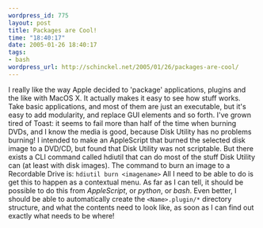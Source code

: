 ```yaml
--- 
wordpress_id: 775
layout: post
title: Packages are Cool!
time: "18:40:17"
date: 2005-01-26 18:40:17
tags: 
- bash
wordpress_url: http://schinckel.net/2005/01/26/packages-are-cool/
---
```

I really like the way Apple decided to 'package' applications, plugins and the like with MacOS X. It actually makes it easy to see how stuff works. Take basic applications, and most of them are just an executable, but it's easy to add modularity, and replace GUI elements and so forth. I've grown tired of Toast: it seems to fail more than half of the time when burning DVDs, and I know the media is good, because Disk Utility has no problems burning! I intended to make an AppleScript that burned the selected disk image to a DVD/CD, but found that Disk Utility was not scriptable. But there exists a CLI command called hdiutil that can do most of the stuff Disk Utility can (at least with disk images). The command to burn an image to a Recordable Drive is: `hdiutil burn <imagename>` All I need to be able to do is get this to happen as a contextual menu. As far as I can tell, it should be possible to do this from _AppleScript_, or _python_, or _bash_. Even better, I should be able to automatically create the `<Name>.plugin/*` directory structure, and what the contents need to look like, as soon as I can find out exactly what needs to be where! 
